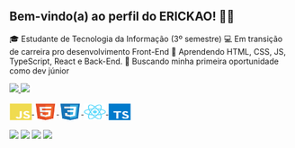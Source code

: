 ## Bem-vindo(a) ao perfil do ERICKAO! 🐱‍👤

🎓 Estudante de Tecnologia da Informação (3º semestre)
💻 Em transição de carreira pro desenvolvimento Front-End
🚀 Aprendendo HTML, CSS, JS, TypeScript, React e Back-End.
🎯 Buscando minha primeira oportunidade como dev júnior

 <div>
   <a href="https://github.com/erickao-120hzz">
   <img height="180em" src="https://github-readme-stats.vercel.app/api?username=erickao-120hzz&show_icons=true&theme=dracula&include_all_commits=true&count_private=true"/>
   <img height="180em" src="https://github-readme-stats.vercel.app/api/top-langs/?username=erickao-120hzz&layout=compact&langs_count=6&theme=tokyonight"/>
</div>
    
<div style="display: inline_block"><br>
  <img align="center" alt="Js" height="30" width="40" src="https://raw.githubusercontent.com/devicons/devicon/master/icons/javascript/javascript-plain.svg">
  <img align="center" alt="HTML" height="30" width="40" src="https://raw.githubusercontent.com/devicons/devicon/master/icons/html5/html5-original.svg">
  <img align="center" alt="CSS" height="30" width="40" src="https://raw.githubusercontent.com/devicons/devicon/master/icons/css3/css3-original.svg">
 <img align="center" alt="React" height="30" width="40" src="https://raw.githubusercontent.com/devicons/devicon/master/icons/react/react-original.svg">
  <img align="center" alt="TypeScript" height="30" width="40" src="https://raw.githubusercontent.com/devicons/devicon/master/icons/typescript/typescript-original.svg">
</div>

<br>
 
<div> 
  <a href="https://instagram.com/erickcarvalhoz" target="_blank"><img src="https://img.shields.io/badge/-Instagram-%23E4405F?style=for-the-badge&logo=instagram&logoColor=white" target="_blank"></a>
  <a href="https://discord.gg/qEnN4aA2" target="_blank"><img src="https://img.shields.io/badge/Discord-7289DA?style=for-the-badge&logo=discord&logoColor=white" target="_blank"></a> 
  <a href="https://www.linkedin.com/in/erick-carvalho-394860243/" target="_blank"><img src="https://img.shields.io/badge/-LinkedIn-%230077B5?style=for-the-badge&logo=linkedin&logoColor=white" target="_blank"></a>
  <a href="https://facebook.com/ErickCarvalho26" target="_blank"><img src="https://img.shields.io/badge/Facebook-1877F2?style=for-the-badge&logo=facebook&logoColor=white"></a>
</div>
